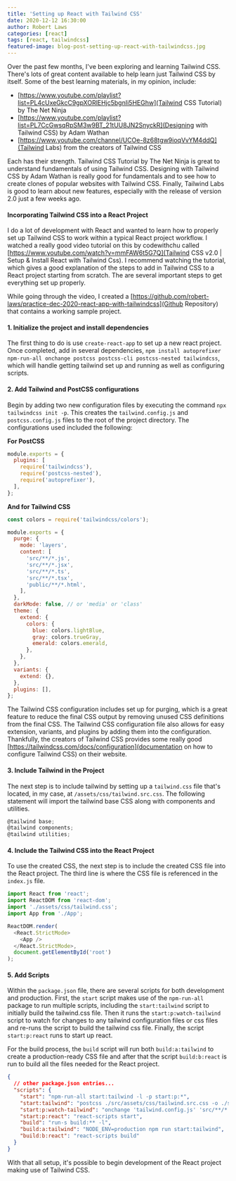 ```yaml
---
title: 'Setting up React with Tailwind CSS'
date: 2020-12-12 16:30:00
author: Robert Laws
categories: [react]
tags: [react, tailwindcss]
featured-image: blog-post-setting-up-react-with-tailwindcss.jpg
---
```


Over the past few months, I've been exploring and learning Tailwind CSS. There's lots of great content available to help learn just Tailwind CSS by itself.<!-- more --> Some of the best learning materials, in my opinion, include:

- [https://www.youtube.com/playlist?list=PL4cUxeGkcC9gpXORlEHjc5bgnIi5HEGhw](Tailwind CSS Tutorial) by The Net Ninja
- [https://www.youtube.com/playlist?list=PL7CcGwsqRpSM3w9BT_21tUU8JN2SnyckR](Designing with Tailwind CSS) by
  Adam Wathan
- [https://www.youtube.com/channel/UCOe-8z68tgw9ioqVvYM4ddQ](Tailwind Labs) from the creators of Tailwind CSS

Each has their strength. Tailwind CSS Tutorial by The Net Ninja is great to understand fundamentals of using Tailwind CSS. Designing with Tailwind CSS by
Adam Wathan is really good for fundamentals and to see how to create clones of popular websites with Tailwind CSS. Finally, Tailwind Labs is good to learn about new features, especially with the release of version 2.0 just a few weeks ago.

#### Incorporating Tailwind CSS into a React Project

I do a lot of development with React and wanted to learn how to properly set up Tailwind CSS to work within a typical React project workflow. I watched a really good video tutorial on this by codewithchu called [https://www.youtube.com/watch?v=mmFAW6t5G7Q](Tailwind CSS v2.0 | Setup & Install React with Tailwind Css). I recommend watching the tutorial, which gives a good explanation of the steps to add in Tailwind CSS to a React project starting from scratch. The are several important steps to get everything set up properly.

While going through the video, I created a [https://github.com/robert-laws/practice-dec-2020-react-app-with-tailwindcss](Github Repository) that contains a working sample project.

#### 1. Initialize the project and install dependencies

The first thing to do is use `create-react-app` to set up a new react project. Once completed, add in several dependencies, `npm install autoprefixer npm-run-all onchange postcss postcss-cli postcss-nested tailwindcss`, which will handle getting tailwind set up and running as well as configuring scripts.

#### 2. Add Tailwind and PostCSS configurations

Begin by adding two new configuration files by executing the command `npx tailwindcss init -p`. This creates the `tailwind.config.js` and `postcss.config.js` files to the root of the project directory. The configurations used included the following:

**For PostCSS**

```javascript
module.exports = {
  plugins: [
    require('tailwindcss'),
    require('postcss-nested'),
    require('autoprefixer'),
  ],
};
```

**And for Tailwind CSS**

```javascript
const colors = require('tailwindcss/colors');

module.exports = {
  purge: {
    mode: 'layers',
    content: [
      'src/**/*.js',
      'src/**/*.jsx',
      'src/**/*.ts',
      'src/**/*.tsx',
      'public/**/*.html',
    ],
  },
  darkMode: false, // or 'media' or 'class'
  theme: {
    extend: {
      colors: {
        blue: colors.lightBlue,
        gray: colors.trueGray,
        emerald: colors.emerald,
      },
    },
  },
  variants: {
    extend: {},
  },
  plugins: [],
};
```

The Tailwind CSS configuration includes set up for purging, which is a great feature to reduce the final CSS output by removing unused CSS definitions from the final CSS. The Tailwind CSS configuration file also allows for easy extension, variants, and plugins by adding them into the configuration. Thankfully, the creators of Tailwind CSS provides some really good [https://tailwindcss.com/docs/configuration](documentation on how to configure Tailwind CSS) on their website.

#### 3. Include Tailwind in the Project

The next step is to include tailwind by setting up a `tailwind.css` file that's located, in my case, at `/assets/css/tailwind.src.css`. The following statement will import the tailwind base CSS along with components and utilities.

```javascript
@tailwind base;
@tailwind components;
@tailwind utilities;
```

#### 4. Include the Tailwind CSS into the React Project

To use the created CSS, the next step is to include the created CSS file into the React project. The third line is where the CSS file is referenced in the `index.js` file.

```javascript
import React from 'react';
import ReactDOM from 'react-dom';
import './assets/css/tailwind.css';
import App from './App';

ReactDOM.render(
  <React.StrictMode>
    <App />
  </React.StrictMode>,
  document.getElementById('root')
);
```

#### 5. Add Scripts

Within the `package.json` file, there are several scripts for both development and production. First, the `start` script makes use of the `npm-run-all` package to run multiple scripts, including the `start:tailwind` script to initially build the tailwind.css file. Then it runs the `start:p:watch-tailwind` script to watch for changes to any tailwind configuration files or css files and re-runs the script to build the tailwind css file. Finally, the script `start:p:react` runs to start up react.

For the build process, the `build` script will run both `build:a:tailwind` to create a production-ready CSS file and after that the script `build:b:react` is run to build all the files needed for the React project.

```json
{
  // other package.json entries...
  "scripts": {
    "start": "npm-run-all start:tailwind -l -p start:p:*",
    "start:tailwind": "postcss ./src/assets/css/tailwind.src.css -o ./src/assets/css/tailwind.css",
    "start:p:watch-tailwind": "onchange 'tailwind.config.js' 'src/**/*.css' -e './src/assets/css/tailwind.css' -- npm run start:tailwind",
    "start:p:react": "react-scripts start",
    "build": "run-s build:** -l",
    "build:a:tailwind": "NODE_ENV=production npm run start:tailwind",
    "build:b:react": "react-scripts build"
  }
}
```

With that all setup, it's possible to begin development of the React project making use of Tailwind CSS.
